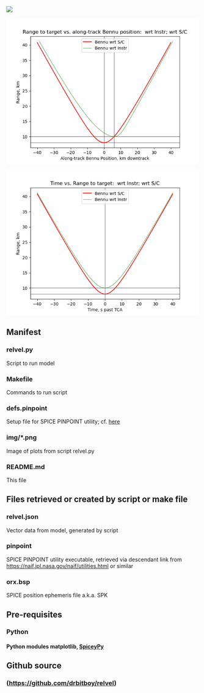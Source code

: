 
 ![](https://github.com/drbitboy/relvel/raw/master/img/dRange-dt.pngs)

 ![](https://github.com/drbitboy/relvel/raw/master/img/Alongtrack_vs_range.png)

 ![](https://github.com/drbitboy/relvel/raw/master/img/Time_vs_Range.png)


## Manifest

### relvel.py
Script to run model

### Makefile
Commands to run script

### defs.pinpoint
Setup file for SPICE PINPOINT utility; cf. [here](https://naif.jpl.nasa.gov/pub/naif/utilities/PC_Linux_64bit/pinpoint.ug)

### img/*.png
Image of plots from script relvel.py

### README.md
This file

## Files retrieved or created by script or make file

### relvel.json
Vector data from model, generated by script

### pinpoint
SPICE PINPOINT utility executable, retrieved via descendant link from
https://naif.jpl.nasa.gov/naif/utilities.html or similar

### orx.bsp
SPICE position ephemeris file a.k.a. SPK

## Pre-requisites
### Python
#### Python modules matplotlib, [SpiceyPy](https://github.com/AndrewAnnex/SpiceyPy)

## Github source
### (https://github.com/drbitboy/relvel)
